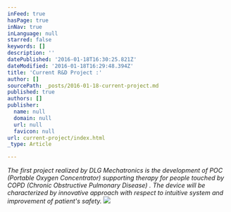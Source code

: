 ```yaml
---
inFeed: true
hasPage: true
inNav: true
inLanguage: null
starred: false
keywords: []
description: ''
datePublished: '2016-01-18T16:30:25.821Z'
dateModified: '2016-01-18T16:29:48.394Z'
title: 'Current R&D Project :'
author: []
sourcePath: _posts/2016-01-18-current-project.md
published: true
authors: []
publisher:
  name: null
  domain: null
  url: null
  favicon: null
url: current-project/index.html
_type: Article

---
```

_The first project realized by DLG Mechatronics is the development of POC (Portable Oxygen Concentrator) supporting therapy for people touched by COPD (Chronic Obstructive Pulmonary Disease) . The device will be characterized by innovative approach with respect to intuitive system and improvement of patient's safety._
![](https://the-grid-user-content.s3-us-west-2.amazonaws.com/dcc1998a-51c7-44f3-8fde-9b8571f78715.JPG)